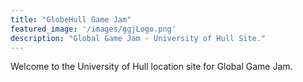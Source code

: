 ```yaml
---
title: "GlobeHull Game Jam"
featured_image: '/images/ggjLogo.png'
description: "Global Game Jam - University of Hull Site."
---
```

Welcome to the University of Hull location site for Global Game Jam.
